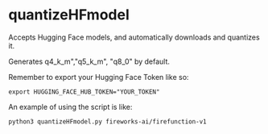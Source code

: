# quantizeHFmodel
Accepts Hugging Face models, and automatically downloads and quantizes it. 

Generates q4_k_m","q5_k_m", "q8_0" by default.

Remember to export your Hugging Face Token like so:
```
export HUGGING_FACE_HUB_TOKEN="YOUR_TOKEN"
```

An example of using the script is like:
```
python3 quantizeHFmodel.py fireworks-ai/firefunction-v1
```

